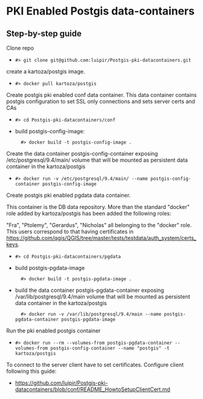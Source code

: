 # PKI Enabled Postgis data-containers

## Step-by-step guide
Clone repo
* `#> git clone git@github.com:luipir/Postgis-pki-datacontainers.git`

create a kartoza/postgis image.
* `#> docker pull kartoza/postgis`
 
Create postgis pki enabled conf data container.
This data container contains postgis configuration to set SSL only connections and sets server certs and CAs
* `#> cd Postgis-pki-datacontainers/conf`
* build postgis-config-image:

        #> docker build -t postgis-config-image .

Create the data container postgis-config-container exposing /etc/postgresql/9.4/main/ volume that will be mounted as persistent data container in the kartoza/postgis
* `#> docker run -v /etc/postgresql/9.4/main/ --name postgis-config-container postgis-config-image`

Create postgis pki enabled pgdata data container.

This container is the DB data repository. More than the standard "docker" role added by kartoza/postgis has been added the following roles:

"Fra", "Ptolemy", "Gerardus", "Nicholas" all belonging to the "docker" role. This users correspond to that having certificates in https://github.com/qgis/QGIS/tree/master/tests/testdata/auth_system/certs_keys.
* `#> cd Postgis-pki-datacontainers/pgdata`
* build postgis-pgdata-image

        #> docker build -t postgis-pgdata-image .

* build the data container postgis-pgdata-container exposing /var/lib/postgresql/9.4/main volume that will be mounted as persistent data container in the kartoza/postgis

        #> docker run -v /var/lib/postgresql/9.4/main --name postgis-pgdata-container postgis-pgdata-image

Run the pki enabled postgis container
* `#> docker run --rm --volumes-from postgis-pgdata-container --volumes-from postgis-config-container --name "postgis" -t kartoza/postgis`

To connect to the server client have to set certificates.
Configure client following this guide:
* https://github.com/luipir/Postgis-pki-datacontainers/blob/conf/README_HowtoSetupClientCert.md

